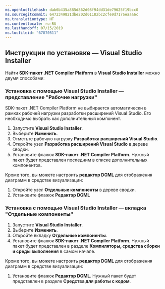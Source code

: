 ```yaml
---
ms.openlocfilehash: dab6b435a885d862d08f94dd31de79625f19bcc0
ms.sourcegitcommit: 6472349821dbe202d01182bc2cfe9d7176eaaa6c
ms.translationtype: HT
ms.contentlocale: ru-RU
ms.lasthandoff: 07/15/2019
ms.locfileid: "67870511"
---
```

## <a name="installation-instructions---visual-studio-installer"></a>Инструкции по установке — Visual Studio Installer

Найти **SDK-пакет .NET Compiler Platform** в **Visual Studio Installer** можно двумя способами:

### <a name="install-using-the-visual-studio-installer---workloads-view"></a>Установка с помощью Visual Studio Installer — представление "Рабочие нагрузки"

SDK-пакет .NET Compiler Platform не выбирается автоматически в рамках рабочей нагрузки разработки расширений Visual Studio. Его необходимо выбрать как дополнительный компонент.

1. Запустите **Visual Studio Installer**. 
1. Выберите **Изменить**. 
1. Отметьте рабочую нагрузку **Разработка расширений Visual Studio**.
1. Откройте узел **Разработка расширений Visual Studio** в дереве сводки.
1. Установите флажок **SDK-пакет .NET Compiler Platform**. Нужный пакет будет представлен последним в списке дополнительных компонентов.

Кроме того, вы можете настроить **редактор DGML** для отображения диаграмм в средстве визуализации:

1. Откройте узел **Отдельные компоненты** в дереве сводки.
1. Установите флажок **Редактор DGML**

### <a name="install-using-the-visual-studio-installer---individual-components-tab"></a>Установка с помощью Visual Studio Installer — вкладка "Отдельные компоненты"

1. Запустите **Visual Studio Installer**. 
1. Выберите **Изменить**. 
1. Откройте вкладку **Отдельные компоненты**. 
1. Установите флажок **SDK-пакет .NET Compiler Platform**. Нужный пакет будет представлен в разделе **Компиляторы, средства сборки и среды выполнения** в самом начале.

Кроме того, вы можете настроить **редактор DGML** для отображения диаграмм в средстве визуализации:

1. Установите флажок **Редактор DGML**. Нужный пакет будет представлен в разделе **Средства для работы с кодом**.
